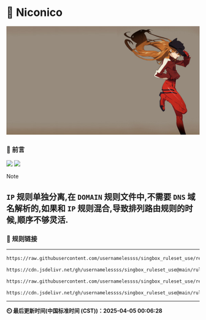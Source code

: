 
# 🧸 Niconico
![](https://raw.githubusercontent.com/usernamelessss/picture-bed/main/images/202504042256831.jpg)
### 📣 前言
![](https://shields.io/badge/-移除重复规则-ff69b4) ![](https://shields.io/badge/-IP&nbsp;规则单独存放不与&nbsp;DOMAIN&nbsp;等混合-green)
> [!NOTE]
**`IP` 规则单独分离,在 `DOMAIN` 规则文件中,不需要 `DNS` 域名解析的,如果和 `IP` 规则混合,导致排列路由规则的时候,顺序不够灵活.**
---

###  🔗 规则链接
---

```url
https://raw.githubusercontent.com/usernamelessss/singbox_ruleset_use/refs/heads/main/rule/Niconico/Niconico_No_IP.json
```

```url
https://cdn.jsdelivr.net/gh/usernamelessss/singbox_ruleset_use@main/rule/Niconico/Niconico_No_IP.json
```

```url
https://raw.githubusercontent.com/usernamelessss/singbox_ruleset_use/refs/heads/main/rule/Niconico/Niconico_No_IP.srs
```

```url
https://cdn.jsdelivr.net/gh/usernamelessss/singbox_ruleset_use@main/rule/Niconico/Niconico_No_IP.srs
```

---
**⏲️ 最后更新时间(中国标准时间 (CST))：2025-04-05 00:06:28**